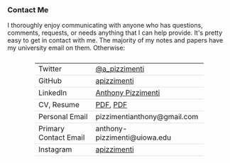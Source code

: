 ### Contact Me

I thoroughly enjoy communicating with anyone who has questions, comments, requests, or needs anything that
I can help provide. It's pretty easy to get in contact with me. The majority of my notes and papers have my university
email on them. Otherwise:

<style>
    table {
        width: 400px;
        margin-left: auto;
        margin-right: auto;
        padding: 10px
    }
    
    th, td {
        border-bottom: 1px solid #ddd;
    }
</style>

<table>
    <tr>
        <td>Twitter</td>
        <td><a href=https://twitter.com/a_pizzimenti>@a_pizzimenti</a></td>
    </tr>
    <tr>
        <td>GitHub</td>
        <td><a href=https://github.com/apizzimenti>apizzimenti</a></td>
    </tr>
    <tr>
        <td>LinkedIn</td>
        <td><a href=www.linkedin.com/in/anthony-pizzimenti>Anthony Pizzimenti</a></td>
    </tr>
    <tr>
        <td>CV, Resume</td>
        <td><a href=https://www.dropbox.com/s/t40jdqz0sqo7h35/CV.pdf?dl=0>PDF</a>, <a href=https://www.dropbox.com/s/z9pf0tlebfatpsn/Resume.pdf?dl=0>PDF</a></td>
    </tr>
    <tr>
        <td>Personal Email</td>
        <td>pizzimentianthony@gmail.com</td>
    </tr>
    <tr>
        <td>Primary Contact Email</td>
        <td>anthony-pizzimenti@uiowa.edu</td>
    </tr>
    <tr>
        <td>Instagram</td>
        <td><a href=https://www.instagram.com/apizzimenti>apizzimenti</a></td>
    </tr>
<table>